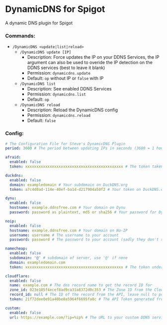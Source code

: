 # DynamicDNS for Spigot  
A dynamic DNS plugin for Spigot
### Commands:
* `/DynamicDNS <update|list|reload>` 
  * `/DynamicDNS update [IP]`
    * Description: Force updates the IP on your DDNS Services, the IP argument can also be used to overide the IP detection on the DDNS services (best to leave it blank)
    * Permission: `dynamicdns.update`
    * Default: `op` without IP or `false` with IP
  * `/DynamicDNS list`
    * Description: See enabled DDNS Services
    * Permission: `dynamicdns.list`
    * Default: `op`
  * `/DynamicDNS reload`
    * Description: Reload the DynamicDNS config
    * Permission: `dynamicdns.reload`
    * Default: `false`
### Config:
```yaml
# The Configuration File for Steve's DynamicDNS Plugin  
period: 3600 # The period between updating IPs in seconds (3600 = 1 hour)

afraid:
  enabled: false
  token: xxxxxxxxxxxxxxxxxxxxxxxxxxxxxxxxxxxxxxxxxxxx # The token taken from the URL on the Dynamic DNS page (eg. http://freedns.afraid.org/dynamic/update.php?xxxxxxxxxxxxxxxxxxxxxxxxxxxxxxxxxxxxxxxxxxxx)

duckdns:
  enabled: false
  domain: exampledomain # Your subdomain on DuckDNS.org
  token: a7c4d0ad-114e-40ef-ba1d-d217904a50f2 # Your token on DuckDNS.org

dynu:
  enabled: false
  hostname: example.ddnsfree.com # Your domain on Dynu
  password: password as plaintext, md5 or sha256 # Your password for Dynu (preferably hashed as md5 or sha256 so you're not storing your password in this file)

noip:
  enabled: false
  hostname: example.ddnsfree.com # Your domain on No-IP
  username: username # The username to your account
  password: password # The password to your account (sadly they don't support hashed passwords)

namecheap:
  enabled: false
  subdomain: '@' # subdomain of server, use '@' if none
  domain: exampledomain.com
  token: xxxxxxxxxxxxxxxxxxxxxxxxxxxxxxxxxxxxxxxxxxxx # The token under the "Advanced DNS" Section in your namecheap domain list

cloudflare:
  enabled: false
  name: example.com # The dns record name to get the record ID for
  zone_id: 023e105f4ecef8ad9ca31a8372d0c353 # The Zone ID from the Cloudflare Dash
  record_id: null # The ID of the record from the API, leave null to populate automatically
  token: 21f72dee0e91a40be0a5964f6695fa8c # The API Token generated from the Cloudflare Dash, needs DNS Edit permissions

custom:
  enabled: false
  url: https://example.com/?ip=%ip% # The URL to your custom DDNS service, %ip% will be replaced with an ip given as an argument to /updateip [IP]
```
